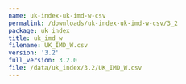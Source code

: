 ```yaml
---
name: uk-index-uk-imd-w-csv
permalink: /downloads/uk-index-uk-imd-w-csv/3_2
package: uk_index
title: uk_imd_w
filename: UK_IMD_W.csv
version: '3.2'
full_version: 3.2.0
file: /data/uk_index/3.2/UK_IMD_W.csv
---
```


